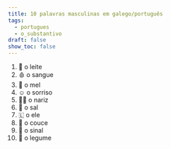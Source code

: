 ```yaml
---
title: 10 palavras masculinas em galego/português
tags:
  - portugues
  - o_substantivo
draft: false
show_toc: false
---
```

1. <e-moji>🥛</e-moji> o leite
2. <e-moji>🩸</e-moji> o sangue
3. <e-moji>🍯</e-moji> o mel
4. <e-moji>☺️</e-moji> o sorriso
5. <e-moji>👃🏼</e-moji> o nariz
6. <e-moji>🧂</e-moji> o sal
7. <e-moji>🇱</e-moji> o ele
8. <e-moji>🫏</e-moji> o couce
9. <e-moji>🛑</e-moji> o sinal
10. <e-moji>🫛</e-moji> o legume
